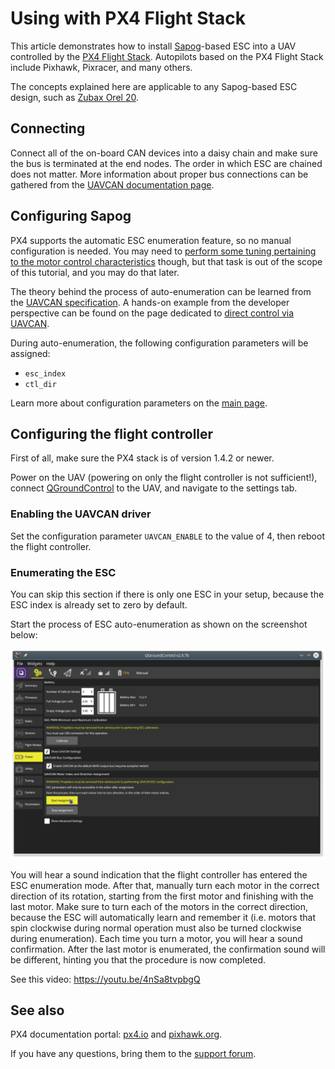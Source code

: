 # Using with PX4 Flight Stack

This article demonstrates how to install [Sapog](/sapog)-based ESC into a UAV controlled by the
[PX4 Flight Stack](http://px4.io).
Autopilots based on the PX4 Flight Stack include Pixhawk, Pixracer, and many others.

The concepts explained here are applicable to any Sapog-based ESC design, such as [Zubax Orel 20](/zubax_orel_20).

## Connecting

Connect all of the on-board CAN devices into a daisy chain and make sure the bus is terminated at the end nodes.
The order in which ESC are chained does not matter.
More information about proper bus connections can be gathered from the [UAVCAN documentation page](/uavcan).

## Configuring Sapog

PX4 supports the automatic ESC enumeration feature, so no manual configuration is needed.
You may need to [perform some tuning pertaining to the motor control characteristics](/sapog/tuning) though,
but that task is out of the scope of this tutorial, and you may do that later.

The theory behind the process of auto-enumeration can be learned from the [UAVCAN specification](http://uavcan.org).
A hands-on example from the developer perspective can be found on the page dedicated to
[direct control via UAVCAN](/sapog/direct_control_via_uavcan).

During auto-enumeration, the following configuration parameters will be assigned:

* `esc_index`
* `ctl_dir`

Learn more about configuration parameters on the [main page](/sapog).

## Configuring the flight controller

First of all, make sure the PX4 stack is of version 1.4.2 or newer.

Power on the UAV (powering on only the flight controller is not sufficient!),
connect [QGroundControl](http://qgroundcontrol.com) to the UAV, and navigate to the settings tab.

### Enabling the UAVCAN driver

Set the configuration parameter `UAVCAN_ENABLE` to the value of 4, then reboot the flight controller.

### Enumerating the ESC

You can skip this section if there is only one ESC in your setup,
because the ESC index is already set to zero by default.

Start the process of ESC auto-enumeration as shown on the screenshot below:

<img src="qgroundcontrol_uavcan_esc_enumeration.png" title="QGroundControl - UAVCAN ESC auto-enumeration">

You will hear a sound indication that the flight controller has entered the ESC enumeration mode.
After that, manually turn each motor in the correct direction of its rotation,
starting from the first motor and finishing with the last motor.
Make sure to turn each of the motors in the correct direction,
because the ESC will automatically learn and remember it
(i.e. motors that spin clockwise during normal operation must also be turned clockwise during enumeration).
Each time you turn a motor, you will hear a sound confirmation.
After the last motor is enumerated, the confirmation sound will be different,
hinting you that the procedure is now completed.

See this video: <https://youtu.be/4nSa8tvpbgQ>

## See also

PX4 documentation portal: [px4.io](http://px4.io) and [pixhawk.org](http://pixhawk.org).

If you have any questions, bring them to the [support forum](https://productforums.zubax.com).
